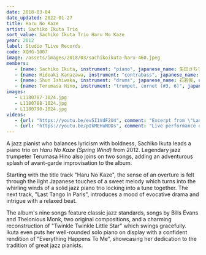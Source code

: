 ```yaml
---
date: 2018-03-04
date_updated: 2022-01-27
title: Haru No Kaze
artist: Sachiko Ikuta Trio
sort_value: Sachiko Ikuta Trio Haru No Kaze
year: 2012
label: Studio TLive Records
code: XQHG-1007
image: /assets/images/2018/03/sachikoikuta-haru-460.jpeg
members:
   - {name: Sachiko Ikuta, instrument: "piano", japanese_name: 生田さち子, url: "https://ameblo.jp/sachiko3ikuta/"}
   - {name: Hideaki Kanazawa, instrument: "contrabass", japanese_name: 金澤英明, url: "http://kanabass.web.fc2.com/"}
   - {name: Shun Ishiwaka, instrument: "drums", japanese_name: 石若俊, url: "http://www.shun-ishiwaka.com/"}
   - {name: Terumasa Hino, instrument: "trumpet, cornet (#3, 6)", japanese_name: 日野皓正, url: "http://www.terumasahino.com/"}
images:
   - L1180787-1024.jpg
   - L1180788-1024.jpg
   - L1180790-1024.jpg
videos: 
   - {url: "https://youtu.be/ev5I1VdF2U4", comment: "Excerpt from \"Last Tango In Paris\", the second track on the album"}
   - {url: "https://youtu.be/pIkMEHuNDDs", comment: "Live performance of the Sachiko Ikuta Trio performing the title track, \"Haru No Kaze\""}
---
```

A jazz pianist who balances lyricism with boldness, Sachiko Ikuta leads a piano trio on *Haru No Kaze (Spring Wind)* from 2012. Legendary jazz trumpeter Terumasa Hino also joins on two songs, adding an adventurous splash of avant-garde improvisation to the album.

Starting with the title track "Haru No Kaze", the sense of an overture is felt through the light Japanese touches of a sweet melody which turns into the whirling winds of a solid jazz piano trio locking into a tune together. The next track, "Last Tango In Paris", introduces a mood of evocative drama and intrigue with a relaxed beat.

The album's nine songs feature classic jazz standards, songs by Bills Evans and Thelonious Monk, two original compositions, and a charming reconstruction of "Twinkle Twinkle Little Star" which swings gracefully. Ikuta even puts her well-rounded solo piano on display with a confident rendition of “Everything Happens To Me”, showcasing her dedication to the tradition of great jazz pianists.
